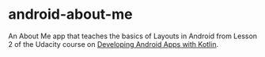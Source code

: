 # android-about-me
An About Me app that teaches the basics of Layouts in Android from Lesson 2 of the Udacity course on <a href="https://classroom.udacity.com/courses/ud9012">Developing Android Apps with Kotlin</a>.